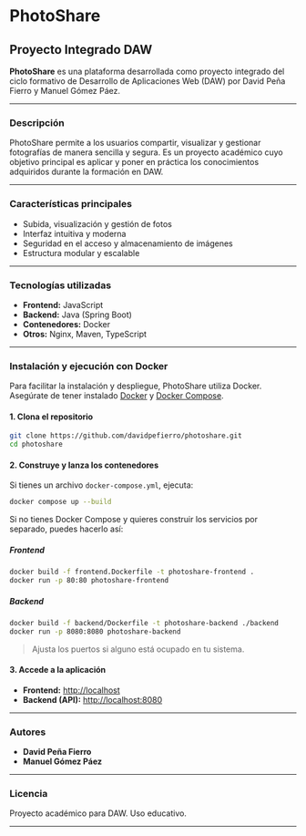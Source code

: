 # PhotoShare

## Proyecto Integrado DAW

**PhotoShare** es una plataforma desarrollada como proyecto integrado del ciclo formativo de Desarrollo de Aplicaciones Web (DAW) por David Peña Fierro y Manuel Gómez Páez.

---

### Descripción

PhotoShare permite a los usuarios compartir, visualizar y gestionar fotografías de manera sencilla y segura. Es un proyecto académico cuyo objetivo principal es aplicar y poner en práctica los conocimientos adquiridos durante la formación en DAW.

---

### Características principales

- Subida, visualización y gestión de fotos
- Interfaz intuitiva y moderna
- Seguridad en el acceso y almacenamiento de imágenes
- Estructura modular y escalable

---

### Tecnologías utilizadas

- **Frontend:** JavaScript
- **Backend:** Java (Spring Boot)
- **Contenedores:** Docker
- **Otros:** Nginx, Maven, TypeScript

---

### Instalación y ejecución con Docker

Para facilitar la instalación y despliegue, PhotoShare utiliza Docker. Asegúrate de tener instalado [Docker](https://www.docker.com/) y [Docker Compose](https://docs.docker.com/compose/).

#### 1. Clona el repositorio

```bash
git clone https://github.com/davidpefierro/photoshare.git
cd photoshare
```

#### 2. Construye y lanza los contenedores

Si tienes un archivo `docker-compose.yml`, ejecuta:

```bash
docker compose up --build
```

Si no tienes Docker Compose y quieres construir los servicios por separado, puedes hacerlo así:

##### Frontend

```bash
docker build -f frontend.Dockerfile -t photoshare-frontend .
docker run -p 80:80 photoshare-frontend
```

##### Backend

```bash
docker build -f backend/Dockerfile -t photoshare-backend ./backend
docker run -p 8080:8080 photoshare-backend
```

> Ajusta los puertos si alguno está ocupado en tu sistema.

#### 3. Accede a la aplicación

- **Frontend:** [http://localhost](http://localhost)
- **Backend (API):** [http://localhost:8080](http://localhost:8080)

---

### Autores

- **David Peña Fierro**
- **Manuel Gómez Páez**

---

### Licencia

Proyecto académico para DAW. Uso educativo.

---